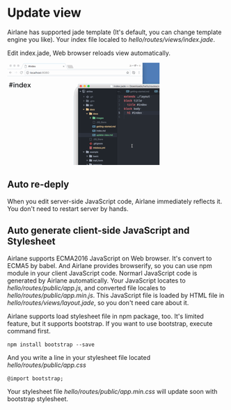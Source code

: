 # Update view

Airlane has supported jade template (It's default, you can change template engine you like). Your index file localed to *hello/routes/views/index.jade*.

Edit index.jade, Web browser reloads view automatically.

![](/images/live-reload.gif)

## Auto re-deply

When you edit server-side JavaScript code, Airlane immediately reflects it. You don't need to restart server by hands.

## Auto generate client-side JavaScript and Stylesheet

Airlane supports ECMA2016 JavaScript on Web browser. It's convert to ECMA5 by babel. And Airlane provides browserify, so you can use npm module in your client JavaScript code. Normarl JavaScript code is generated by Airlane automatically. Your JavaScript locates to *hello/routes/public/app.js*, and converted file locales to *hello/routes/public/app.min.js*. This JavaScript file is loaded by HTML file in *hello/routes/views/layout.jade*, so you don't need care about it.

Airlane supports load stylesheet file in npm package, too. It's limited feature, but it supports bootstrap. If you want to use bootstrap, execute command first.

```
npm install bootstrap --save
```

And you write a line in your stylesheet file located *hello/routes/public/app.css*

```
@import bootstrap;
```

Your stylesheet file *hello/routes/public/app.min.css* will update soon with bootstrap stylesheet.


